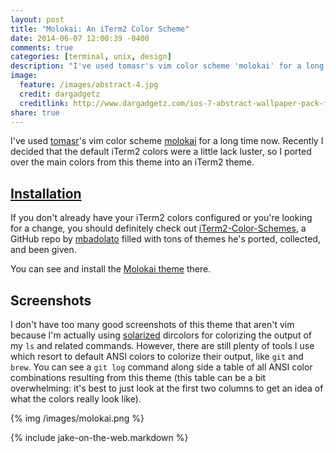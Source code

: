 ```yaml
---
layout: post
title: "Molokai: An iTerm2 Color Scheme"
date: 2014-06-07 12:00:39 -0400
comments: true
categories: [terminal, unix, design]
description: "I've used tomasr's vim color scheme 'molokai' for a long time now. Recently I decided that the default iTerm2 colors were a little lack luster, so I ported over the main colors from this theme into an iTerm2 theme."
image:
  feature: /images/abstract-4.jpg
  credit: dargadgetz
  creditlink: http://www.dargadgetz.com/ios-7-abstract-wallpaper-pack-for-iphone-5-and-ipod-touch-retina/
share: true
---
```


I've used [tomasr][tomasr]'s vim color scheme [molokai][molokai-vim] for a long time now. Recently I decided that the default iTerm2 colors were a little lack luster, so I ported over the main colors from this theme into an iTerm2 theme.

<!-- more -->

## [<i class="fa fa-angle-double-right"></i> Installation][molokai-iterm2]
If you don't already have your iTerm2 colors configured or you're looking for a change, you should definitely check out [iTerm2-Color-Schemes][iTerm2-Color-Schemes], a GitHub repo by [mbadolato][mbadolato] filled with tons of themes he's ported, collected, and been given. 

You can see and install the [Molokai theme][molokai-iterm2] there.

## Screenshots
I don't have too many good screenshots of this theme that aren't vim because I'm actually using [solarized][solarized] dircolors for colorizing the output of my `ls` and related commands. However, there are still plenty of tools I use which resort to default ANSI colors to colorize their output, like `git` and `brew`. You can see a `git log` command along side a table of all ANSI color combinations resulting from this theme (this table can be a bit overwhelming: it's best to just look at the first two columns to get an idea of what the colors really look like).

{% img /images/molokai.png %}

{% include jake-on-the-web.markdown %}

[tomasr]: https://github.com/tomasr
[molokai-vim]: https://github.com/tomasr/molokai
[iTerm2-Color-Schemes]: https://github.com/mbadolato/iTerm2-Color-Schemes
[mbadolato]: https://github.com/mbadolato
[molokai-iterm2]: https://github.com/mbadolato/iTerm2-Color-Schemes#molokai
[solarized]: https://github.com/seebi/dircolors-solarized
